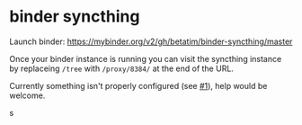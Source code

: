 # binder syncthing

Launch binder: https://mybinder.org/v2/gh/betatim/binder-syncthing/master

Once your binder instance is running you can visit the syncthing instance by replaceing `/tree` with `/proxy/8384/` at the end of the URL.

Currently something isn't properly configured (see [#1](https://github.com/betatim/binder-syncthing/issues/1)), help would be welcome.

s

